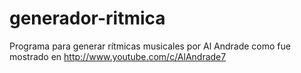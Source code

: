 # generador-ritmica
Programa para generar rítmicas musicales por Al Andrade como fue mostrado en http://www.youtube.com/c/AlAndrade7 
